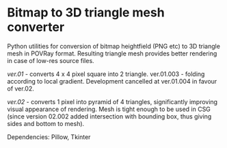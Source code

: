 # Bitmap to 3D triangle mesh converter

Python utilities for conversion of bitmap heightfield (PNG etc) to 3D triangle mesh in POVRay format. Resulting triangle mesh provides better rendering in case of low-res source files.

*ver.01* - converts 4 x 4 pixel square into 2 triangle. ver.01.003 - folding according to local gradient. Development cancelled at ver.01.004 in favour of ver.02.

*ver.02* - converts 1 pixel into pyramid of 4 triangles, significantly improving visual appearance of rendering. Mesh is tight enough to be used in CSG (since version 02.002 added intersection with bounding box, thus giving sides and bottom to mesh).

Dependencies: Pillow, Tkinter
